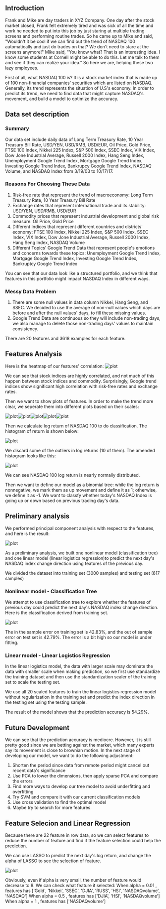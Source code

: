 ## Introduction

Frank and Mike are day traders in XYZ Company. One day after the stock market closed, Frank felt extremely tired and was sick of all the time and work he needed to put into this job by just staring at multiple trading screens and performing routine trades. So he came up to Mike and said, "Wouldn't it be cool if we can find out the trend of NASDAQ 100 automatically and just do trades on that? We don't need to stare at the screens anymore!" Mike said, "You know what? That is an interesting idea. I know some students at Cornell might be able to do this. Let me talk to them and see if they can realize your idea." So here we are, helping these two lazy employees.

First of all, what NASDAQ 100 is? It is a stock market index that is made up of 100 non-financial companies' securities which are listed on NASDAQ. Generally, its trend represents the situation of U.S's economy. In order to predict its trend, we need to find data that might capture NASDAQ's movement, and build a model to optimize the accuracy.

## Data set description

### Summary

Our data set include daily data of Long Term Treasury Rate,	10 Year Treasury Bill Rate, USD/YEN, USD/RMB, USD/EUR, Oil Price, Gold Price, FTSE 100 Index, Nikkei 225 Index, S&P 500 Index, SSEC Index, VIX Index, Dow Jone Industrial Average, Russell 2000 Index, Hang Seng Index, Unemployment Google Trend Index, Mortgage Google Trend Index, Investing Google Trend Index, Bankrupcy Google Trend Index, NASDAQ Volume, and NASDAQ Index from 3/19/03 to 10/17/17.

### Reasons For Choosing These Data

1. Risk-free rate that represent the trend of macroeconomy: Long Term Treasury Rate,	10 Year Treasury Bill Rate
2. Exchange rates that represent international trade and its stability: USD/YEN, USD/RMB, USD/EUR
3. Commodity prices that represent industrial development and global risk measure: Oil Price, Gold Price
4. Different Indices that represent different countries and districts' economy: FTSE 100 Index, Nikkei 225 Index, S&P 500 Index,  SSEC Index, VIX Index, Dow Jone Industrial Average, Russell 2000 Index, Hang Seng Index, NASDAQ Volume
5. Different Topics' Google Trend Data that represent people's emotions and concerns towards these topics: Unemployment Google Trend Index, Mortgage Google Trend Index, Investing Google Trend Index, Bankruptcy Google Trend Index

You can see that our data look like a structured portfolio, and we think that features in this portfolio might impact NASDAQ Index in different ways. 


### Messy Data Problem
1. There are some null values in data column Nikkei, Hang Seng, and SSEC. We decided to use the average of non-null values which days are before and after the null values' days, to fill these missing values.
2. Google Trend Data are continuous so they will include non-trading days, we also manage to delete those non-trading days' values to maintain consistency.

There are 20 features and 3618 examples for each feature.

## Features Analysis

Here is the heatmap of our features' correlation:
![plot](plot/corr.jpg)

We can see that stock indices are highly correlated, and not much of this happen between stock indices and commodity. Surprisingly, Google trend indices show significant high correlation with risk-free rates and exchange rates.

Then we want to show plots of features. In order to make the trend more clear, we seperate them into different plots based on their scales:

![plot](plot/index1.jpg)![plot](plot/index2.jpg)![plot](plot/index3.jpg)![plot](plot/index4.jpg)![plot](plot/index5.jpg)

Then we calculate log return of NASDAQ 100 to do classification. The histogram of return is shown below:

![plot](plot/Logreturn.jpg)

We discard some of the outliers in log returns (10 of them). The amended histogram looks like this:

![plot](plot/Logreturn_no_extreme.jpg)

We can see NASDAQ 100 log return is nearly normally distributed.

Then we want to define our model as a binomial tree: while the log return is nonnegative, we mark them as up movement and define it as 1; otherwise, we define it as -1. We want to classfy whether today's NASDAQ Index is going up or down based on previous trading day's data.

## Preliminary analysis

We performed principal component analysis with respect to the features, and here is the result:

![plot](plot/pca.png)

As a preliminary analysis, we built one nonlinear model (classification tree) and one linear model (linear logistics regression)to predict the next day's NASDAQ index change direction using features of the previous day.

We divided the dataset into training set (3000 samples) and testing set (617 samples)

### Nonlinear model - Classification Tree

We attempt to use classification tree to explore whether the features of previous day could predict the next day's NASDAQ index change direction. Here is the classification derived from training set.


![plot](plot/ctree2.jpeg)

The in the sample error on training set is 42.83%, and the out of sample error on test set is 42.79%. The error is a bit high so our model is under fitting.

### Linear model - Linear Logistics Regression

In the linear logistics model, the data with larger scale may dominate the data with smaller scale when making prediction, so we first use standardize the training dataset and then use the standardization scaler of the training set to scale the testing set.

We use all 20 scaled features to train the linear logistics regression model without regularization in the training set and predict the index direction in the testing set using the testing sample. 

The result of the model shows that the prediction accuracy is 54.29%.

## Future Development

We can see that the prediction accuracy is mediocre. However, it is still pretty good since we are betting against the market, which many experts say its movement is close to brownian motion. In the next stage of developing our model, we want to do the following adjustment:
1. Shorten the period since data from remote period might cancel out recent data's significance
2. Use PCA to lower the dimensions, then apply sparse PCA and compare the errors
3. Find more ways to develop our tree model to avoid underfitting and overfitting
3. Try SVM and compare it with our current classification models
4. Use cross validation to find the optimal model
5. Maybe try to search for more features.

## Feature Selecion and Linear Regression
Because there are 22 feature in row data, so we can select features to reduce the number of feature and find if the feature selection could help the prediction.

We can use LASSO to predict the next day's log return, and change the alpha of LASSO to see the selection of feature.

![plot](plot/LASSO_Feature.png )

Obviously, even if alpha is very small, the number of feature would decrease to 8. We can check what feature it selected:
When alpha =  0.01 , features has ['Gold', 'Nikkei', 'SSEC', 'DJIA', 'RUSS', 'HSI', 'NASDAQvolume', 'NASDAQ']
When alpha =  0.5 , features has ['DJIA', 'HSI', 'NASDAQvolume']
When alpha =  1 , features has ['NASDAQvolume']

